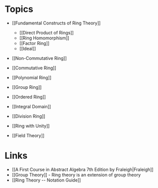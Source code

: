 # Topics
* [[Fundamental Constructs of Ring Theory]]
	* [[Direct Product of Rings]]
	* [[Ring Homomorphism]]
	* [[Factor Ring]]
	* [[Ideal]]

* [[Non-Commutative Ring]]
* [[Commutative Ring]]
* [[Polynomial Ring]]
* [[Group Ring]]
* [[Ordered Ring]]

* [[Integral Domain]]
* [[Division Ring]]
* [[Ring with Unity]]

* [[Field Theory]]

# Links
* [[A First Course in Abstract Algebra 7th Edition by Fraleigh|Fraleigh]]
* [[Group Theory]] - Ring theory is an extension of group theory
* [[Ring Theory -- Notation Guide]]